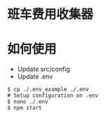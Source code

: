 # 班车费用收集器

# 如何使用
  * Update src/config
  * Update .env

```
$ cp ./.env_example ./.env
# Setup configuration on .env
$ nano ./.env
$ npm start
```
